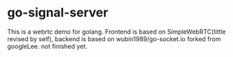 # go-signal-server
This is a webrtc demo for golang. Frontend is based on SimpleWebRTC(little revised by self), backend is based on wubin1989/go-socket.io forked from googleLee. not finished yet.
